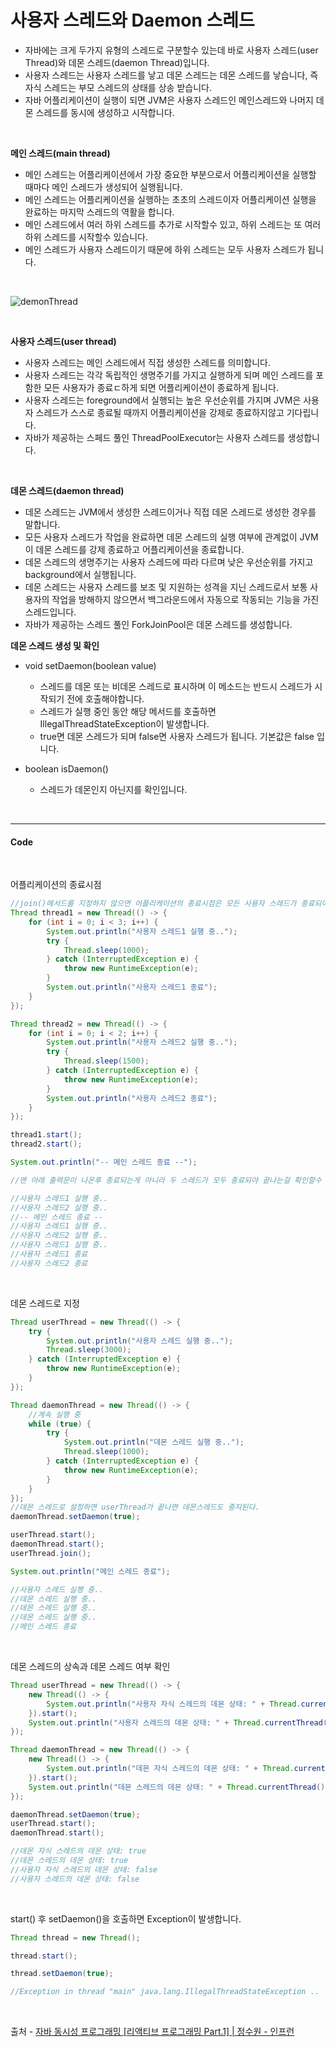 # 사용자 스레드와 Daemon 스레드

* 자바에는 크게 두가지 유형의 스레드로 구분할수 있는데 바로 사용자 스레드(user Thread)와 데몬 스레드(daemon Thread)입니다.
* 사용자 스레드는 사용자 스레드를 낳고 데몬 스레드는 데몬 스레드를 낳습니다, 즉 자식 스레드는 부모 스레드의 상태를 상송 받습니다.
* 자바 어플리케이션이 실행이 되면 JVM은 사용자 스레드인 메인스레드와 나머지 데몬 스레드를 동시에 생성하고 시작합니다.

</br>

**메인 스레드(main thread)**

* 메인 스레드는 어플리케이션에서 가장 중요한 부분으로서 어플리케이션을 실행할 때마다 메인 스레드가 생성되어 실행됩니다.
* 메인 스레드는 어플리케이션을 실행하는 초초의 스레드이자 어플리케이션 실행을 완료하는 마지막 스레드의 역활을 합니다.
* 메인 스레드에서 여러 하위 스레드를 추가로 시작할수 있고, 하위 스레드는 또 여러 하위 스레드를 시작할수 있습니다.
* 메인 스레드가 사용자 스레드이기 때문에 하위 스레드는 모두 사용자 스레드가 됩니다.

</br>

![demonThread](./img/thread/daemon_thread.png)

</br>

**사용자 스레드(user thread)**

* 사용자 스레드는 메인 스레드에서 직접 생성한 스레드를 의미합니다.
* 사용자 스레드는 각각 독립적인 생명주기를 가지고 실행하게 되며 메인 스레드를 포함한 모든 사용자가 종료ㄷ하게 되면 어플리케이션이 종료하게 됩니다.
* 사용자 스레드는 foreground에서 실행되는 높은 우선순위를 가지며 JVM은 사용자 스레드가 스스로 종료될 때까지 어플리케이션을 강제로 종료하지않고 기다립니다.
* 자바가 제공하는 스페드 풀인 ThreadPoolExecutor는 사용자 스레드를 생성합니다.

</br>

**데몬 스레드(daemon thread)**

* 데몬 스레드는 JVM에서 생성한 스레드이거나 직접 데몬 스레드로 생성한 경우를 말합니다.
* 모든 사용자 스레드가 작업을 완료하면 데몬 스레드의 실행 여부에 관계없이 JVM이 데몬 스레드를 강제 종료하고 어플리케이션을 종료합니다.
* 데몬 스레드의 생명주기는 사용자 스레드에 따라 다르며 낮은 우선순위를 가지고 background에서 실행됩니다.
* 데몬 스레드는 사용자 스레드를 보조 및 지원하는 성격을 지닌 스레드로서 보통 사용자의 작업을 방해하지 않으면서 백그라운드에서 자동으로 작동되는 기능을 가진 스레드입니다.
* 자바가 제공하는 스레드 풀인 ForkJoinPool은 데몬 스레드를 생성합니다.

**데몬 스레드 생성 및 확인**

* void setDaemon(boolean value)
    * 스레드를 데몬 또는 비데몬 스레드로 표시하며 이 메소드는 반드시 스레드가 시작되기 전에 호출해야합니다.
    * 스레드가 실행 중인 동안 해당 메서드를 호출하면 IllegalThreadStateException이 발생합니다.
    * true면 데몬 스레드가 되며 false면 사용자 스레드가 됩니다. 기본값은 false 입니다.

* boolean isDaemon()
    * 스레드가 데몬인지 아닌지를 확인입니다.

</br>

- - - 

#### Code

</br>

어플리케이션의 종료시점
```java
//join()메서드를 지정하지 않으면 어플리케이션의 종료시점은 모든 사용자 스레드가 종료되어야 종료된다
Thread thread1 = new Thread(() -> {
    for (int i = 0; i < 3; i++) {
        System.out.println("사용자 스레드1 실행 중..");
        try {
            Thread.sleep(1000);
        } catch (InterruptedException e) {
            throw new RuntimeException(e);
        }
        System.out.println("사용자 스레드1 종료");
    }
});

Thread thread2 = new Thread(() -> {
    for (int i = 0; i < 2; i++) {
        System.out.println("사용자 스레드2 실행 중..");
        try {
            Thread.sleep(1500);
        } catch (InterruptedException e) {
            throw new RuntimeException(e);
        }
        System.out.println("사용자 스레드2 종료");
    }
});

thread1.start();
thread2.start();

System.out.println("-- 메인 스레드 종료 --");

//맨 아래 출력문이 나온후 종료되는게 아니라 두 스레드가 모두 종료되야 끝나는걸 확인할수 있다.

//사용자 스레드1 실행 중..
//사용자 스레드2 실행 중..
//-- 메인 스레드 종료 --
//사용자 스레드1 실행 중..
//사용자 스레드2 실행 중..
//사용자 스레드1 실행 중..
//사용자 스레드1 종료
//사용자 스레드2 종료
```
</br>

데몬 스레드로 지정
```java
Thread userThread = new Thread(() -> {
    try {
        System.out.println("사용자 스레드 실행 중..");
        Thread.sleep(3000);
    } catch (InterruptedException e) {
        throw new RuntimeException(e);
    }
});

Thread daemonThread = new Thread(() -> {
    //계속 실행 중
    while (true) {
        try {
            System.out.println("데몬 스레드 실행 중..");
            Thread.sleep(1000);
        } catch (InterruptedException e) {
            throw new RuntimeException(e);
        }
    }
});
//데몬 스레드로 설정하면 userThread가 끝나면 데몬스레드도 중지된다.
daemonThread.setDaemon(true);

userThread.start();
daemonThread.start();
userThread.join();

System.out.println("메인 스레드 종료");

//사용자 스레드 실행 중..
//데몬 스레드 실행 중..
//데몬 스레드 실행 중..
//데몬 스레드 실행 중..
//메인 스레드 종료
```

</br>

데몬 스레드의 상속과 데몬 스레드 여부 확인
```java
Thread userThread = new Thread(() -> {
    new Thread(() -> {
        System.out.println("사용자 자식 스레드의 데몬 상태: " + Thread.currentThread().isDaemon());
    }).start();
    System.out.println("사용자 스레드의 데몬 상태: " + Thread.currentThread().isDaemon());
});

Thread daemonThread = new Thread(() -> {
    new Thread(() -> {
        System.out.println("데몬 자식 스레드의 데몬 상태: " + Thread.currentThread().isDaemon());
    }).start();
    System.out.println("데몬 스레드의 데몬 상태: " + Thread.currentThread().isDaemon());
});

daemonThread.setDaemon(true);
userThread.start();
daemonThread.start();

//데몬 자식 스레드의 데몬 상태: true
//데몬 스레드의 데몬 상태: true
//사용자 자식 스레드의 데몬 상태: false
//사용자 스레드의 데몬 상태: false
```

</br>

start() 후 setDaemon()을 호출하면 Exception이 발생합니다.
```java
Thread thread = new Thread();

thread.start();

thread.setDaemon(true);

//Exception in thread "main" java.lang.IllegalThreadStateException ..
```

</br>

출처 - 
 [자바 동시성 프로그래밍 \[리액티브 프로그래밍 Part.1\] | 정수원 - 인프런](https://www.inflearn.com/course/%EC%9E%90%EB%B0%94-%EB%8F%99%EC%8B%9C%EC%84%B1-%ED%94%84%EB%A1%9C%EA%B7%B8%EB%9E%98%EB%B0%8D-%EB%A6%AC%EC%95%A1%ED%8B%B0%EB%B8%8C-part1/dashboard)


